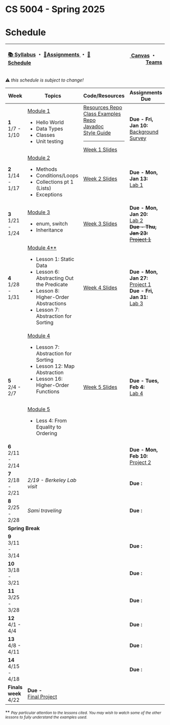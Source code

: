 # CS 5004 - Spring 2025
# Schedule

<!-- https://emojidb.org/warning-emojis?utm_source=user_search -->
<!-- https://gist.github.com/rxaviers/7360908 -->

<!-- Header -->
<table>
<thead>
<tr>
<th width="1000px">
<p align="left">
<a href="https://github.com/CS-5004-Spring-2025/Website/blob/main/Syllabus.md">📚 Syllabus</a> 
・
<a href="https://github.com/CS-5004-Spring-2025/Website/blob/main/Assignments.md">🎯Assignments </a>
・
<a href="https://github.com/CS-5004-Spring-2025/Website/blob/main/Schedule.md">📆Schedule </a>
</th>
</p>

<th width="500px">
<p align="right">
<a href="https://northeastern.instructure.com/courses/206427">
<img height="15" src="https://encrypted-tbn0.gstatic.com/images?q=tbn:ANd9GcS01M7s52LIEYfk7SBpDgMLW-EcwM1JzO3N1A&s"/> 
Canvas</a>  
・
<a href="https://teams.microsoft.com/l/team/19%3AYCGd8c06mCpPM0Vhh1QwLDxMrUZaDTLE3WjsQAXfRD41%40thread.tacv2/conversations?groupId=56de66f9-8448-4beb-98b5-7b8d7bbf193d&tenantId=a8eec281-aaa3-4dae-ac9b-9a398b9215e7"/><img height="15" src="https://cdn-dynmedia-1.microsoft.com/is/content/microsoftcorp/Icon-Teams-28x281?resMode=sharp2&op_usm=1.5,0.65,15,0&qlt=85"/> Teams</a></th>
</tr>
</thead>
</table>

:warning: <i>this schedule is subject to change!</i>

<table>
<thead>
<tr>
<th width="125px">Week</th>
<th width="225px">Topics</th>
<th width="1225px">Code/Resources</th>
<th width="225px">Assignments Due</th>
</tr>
</thead>

<!-- Week 1 -->
<tr>
<td>
<b>1</b><br/>
1/7 - 1/10
</td>

<!-- Topics -->
<td>
<a href="https://northeastern.instructure.com/courses/206427/pages/module-1-overview">Module 1</a><br/>
<ul>
<li>Hello World</li>
<li>Data Types</li>
<li>Classes</li>
<li>Unit testing</li>
</ul>
</td>

<!-- Resources -->
<td>
<a href="https://github.com/CS-5004-Spring-2025/Resources">Resources Repo</a><br/>
<a href="https://github.com/CS-5004-Spring-2025/examples">Class Examples Repo</a><br/>
<a href="https://docs.oracle.com/en/java/javase/23/docs/api/index.html">Javadoc</a><br/>
<a href="https://se-education.org/guides/conventions/java/intermediate.html">Style Guide</a><br/>
<hr/>
<a href="https://cs-5004-spring-2025.github.io/slides/week1">Week 1 Slides</a><br/>
</td>

<!-- Assignments -->
<td>
<b>Due - Fri, Jan 10:</b><br/>
<a href="https://forms.gle/6ztAr5tC98akL87QA">Background Survey</a><br/>
</td>
</tr>
<!------------------------------->
<!------------------------------->

<!-- Week 2 -->
<tr>
<td>
<b>2</b><br/>
1/14 - 1/17
</td>

<!-- Topics -->
<td>
<a href="https://northeastern.instructure.com/courses/206427/pages/module-2-overview">Module 2</a><br/>
<ul>
<li>Methods</li>
<li>Conditions/Loops</li>
<li>Collections pt 1 (Lists)</li>
<li>Exceptions</li>
</ul>
</td>

<!-- Resources -->
<td>
<a href="https://cs-5004-spring-2025.github.io/slides/week2">Week 2 Slides</a><br/>
</td>

<!-- Assignments -->
<td>
<!-- <b>Due - Mon, Jan 13:</b><br/><a href="">Lab 1 - TBA</a><br/> -->
<b>Due - Mon, Jan 13:</b><br/><a href="https://github.com/CS-5004-Spring-2025/Lab1/blob/main/README.md">Lab 1</a><br/>
</td>
</tr>
<!------------------------------->
<!------------------------------->

<!-- Week 3 -->
<tr>
<td>
<b>3</b><br/>
1/21 - 1/24
</td>

<!-- Topics -->
<td>
<a href="https://northeastern.instructure.com/courses/206427/pages/module-3-overview">Module 3</a><br/>
<ul>
<li>enum, switch</li>
<li>Inheritance</li>
</ul>
</td>

<!-- Resources -->
<td>
<a href="https://cs-5004-spring-2025.github.io/slides/week3">Week 3 Slides</a><br/>
</td>

<!-- Assignments -->
<td>
<b>Due - Mon, Jan 20:</b><br/><a href="https://github.com/CS-5004-Spring-2025/Lab2/blob/main/README.md">Lab 2</a><br/>
<s><b>Due - Thu, Jan 23:</b> <br/>
<a href="https://github.com/CS-5004-Spring-2025/Project1/blob/main/README.md">Project 1</a><br/></s>

</td>
</tr>
<!------------------------------->
<!------------------------------->

<!-- Week 4 -->
<tr>
<td>
<b>4</b><br/>
1/28 - 1/31
</td>

<!-- Topics -->
<td>
<a href="https://northeastern.instructure.com/courses/206427/pages/module-4-overview">Module 4</a><a href="note">**</a><br/>
<ul>
<li>Lesson 1: Static Data</li>
<li>Lesson 6: Abstracting Out the Predicate</li>
<li>Lesson 8: Higher-Order Abstractions</li>
<li>Lesson 7: Abstraction for Sorting</li>
</ul>
</td>

<!-- Resources -->
<td>
<a href="https://cs-5004-spring-2025.github.io/slides/week4">Week 4 Slides</a><br/>
</td>

<!-- Assignments -->
<td>
<b>Due - Mon, Jan 27:</b><br/>
<a href="https://github.com/CS-5004-Spring-2025/Project1/blob/main/README.md">Project 1</a><br/>
<b>Due - Fri, Jan 31:</b><br/>
<a href="https://github.com/CS-5004-Spring-2025/Lab3/blob/main/README.md">Lab 3</a><br/>
</td>
</tr>
<!------------------------------->
<!------------------------------->

<!-- Week 5 -->
<tr>
<td>
<b>5</b><br/>
2/4 - 2/7
</td>

<!-- Topics -->
<td>
<a href="https://northeastern.instructure.com/courses/206427/pages/module-4-overview">Module 4</a><br/>
<ul>
<li>Lesson 7: Abstraction for Sorting</li>
<li>Lesson 12: Map Abstraction</li>
<li>Lesson 16: Higher-Order Functions</li>
</ul>
<br/>
<a href="https://northeastern.instructure.com/courses/206427/pages/module-5-overview">Module 5</a><br/>
<ul>
<li>Less 4: From Equality to Ordering</li>
</ul>
</td>

<!-- Resources -->
<td>
<a href="https://cs-5004-spring-2025.github.io/slides/week5">Week 5 Slides</a><br/>
</td>

<!-- Assignments -->
<td>
<b>Due - Tues, Feb 4:</b><br/>
<a href="https://github.com/CS-5004-Spring-2025/Website/blob/main/assignments/Lab4.md">Lab 4</a><br/>
</td>
</tr>
<!------------------------------->
<!------------------------------->

<!-- Week 6 -->
<tr>
<td>
<b>6</b><br/>
2/11 - 2/14
</td>

<!-- Topics -->
<td>
<!-- <a href="">Module</a><br/> -->
</td>

<!-- Resources -->
<td>

</td>

<!-- Assignments -->
<td>
<b>Due - Mon, Feb 10:</b><br/>
<a href="https://github.com/CS-5004-Spring-2025/Project2/blob/main/README.md">Project 2</a><br/>
</td>
</tr>
<!------------------------------->
<!------------------------------->


<!-- Week 7 -->
<tr>
<td>
<b>7</b><br/>
2/18 - 2/21
</td>

<!-- Topics -->
<td>
<i>2/19 - Berkeley Lab visit</i><br/>
<!-- <a href="">Module</a><br/> -->
</td>

<!-- Resources -->
<td>

</td>

<!-- Assignments -->
<td>
<b>Due :</b><br/>
</td>
</tr>
<!------------------------------->
<!------------------------------->

<!-- Week 8 -->
<tr>
<td>
<b>8</b><br/>
2/25 - 2/28
</td>

<!-- Topics -->
<td>
<i>Sami traveling</i>
<!-- <a href="">Module</a><br/> -->
</td>

<!-- Resources -->
<td>

</td>

<!-- Assignments -->
<td>
<b>Due :</b><br/>
</td>
</tr>
<!------------------------------->
<!------------------------------->

<!-- Spring Break -->
<tr>
<td colspan=4><b>Spring Break</b></td>
</tr>


<!-- Week 9 -->
<tr>
<td>
<b>9</b><br/>
3/11 - 3/14
</td>

<!-- Topics -->
<td>
<!-- <a href="">Module</a><br/> -->
</td>

<!-- Resources -->
<td>

</td>

<!-- Assignments -->
<td>
<b>Due :</b><br/>
</td>
</tr>
<!------------------------------->
<!------------------------------->

<!-- Week 10 -->
<tr>
<td>
<b>10</b><br/>
3/18 - 3/21
</td>

<!-- Topics -->
<td>
<!-- <a href="">Module</a><br/> -->
</td>

<!-- Resources -->
<td>

</td>

<!-- Assignments -->
<td>
<b>Due :</b><br/>
</td>
</tr>
<!------------------------------->
<!------------------------------->

<!-- Week 11 -->
<tr>
<td>
<b>11</b><br/>
3/25 - 3/28
</td>

<!-- Topics -->
<td>
<!-- <a href="">Module</a><br/> -->
</td>

<!-- Resources -->
<td>

</td>

<!-- Assignments -->
<td>
<b>Due :</b><br/>
</td>
</tr>
<!------------------------------->
<!------------------------------->

<!-- Week 12 -->
<tr>
<td>
<b>12</b><br/>
4/1 - 4/4
</td>

<!-- Topics -->
<td>
<!-- <a href="">Module</a><br/> -->
</td>

<!-- Resources -->
<td>

</td>

<!-- Assignments -->
<td>
<b>Due :</b><br/>
</td>
</tr>
<!------------------------------->
<!------------------------------->

<!-- Week 13 -->
<tr>
<td>
<b>13</b><br/>
4/8 - 4/11
</td>

<!-- Topics -->
<td>
<!-- <a href="">Module</a><br/> -->
</td>

<!-- Resources -->
<td>

</td>

<!-- Assignments -->
<td>
<b>Due :</b><br/>
</td>
</tr>
<!------------------------------->
<!------------------------------->

<!-- Week 14 -->
<tr>
<td>
<b>14</b><br/>
4/15 - 4/18
</td>

<!-- Topics -->
<td>
<!-- <a href="">Module</a><br/> -->
</td>

<!-- Resources -->
<td>

</td>

<!-- Assignments -->
<td>
<b>Due :</b><br/>
</td>
</tr>
<!------------------------------->
<!------------------------------->



<!-- Finals Week -->
<tr>
<td><b>Finals week</b><br/>4/22</td>
<td colspan=3><b>Due - </b><br/><a href="">Final Project</a><br/></td>
</tr>
</table>

<div id="note">** <i><small>Pay particular attention to the lessons cited. You may wish to watch some of the other lessons to fully understand the examples used.</small></i></div>
